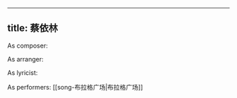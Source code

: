 
---
title: 蔡依林
---
As composer: 

As arranger: 

As lyricist: 

As performers: [[song-布拉格广场|布拉格广场]]
